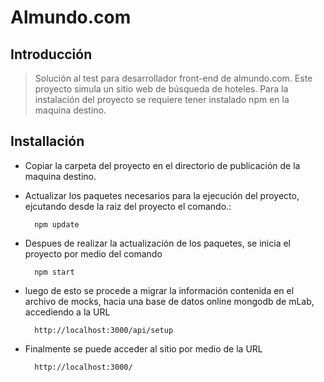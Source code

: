 # Almundo.com

## Introducción

> Solución al test para desarrollador front-end de almundo.com.
> Este proyecto simula un sitio web de búsqueda de hoteles.
> Para la instalación del proyecto se requiere tener instalado npm en la maquina destino.


## Installación

- Copiar la carpeta del proyecto en el directorio de publicación de la maquina destino.
- Actualizar los paquetes necesarios para la ejecución del proyecto, ejcutando desde la raiz del proyecto el comando.:

        npm update

- Despues de realizar la actualización de los paquetes, se inicia el proyecto por medio del comando

        npm start

- luego de esto se procede a migrar la información contenida en el archivo de mocks, hacia una base de datos online mongodb  de mLab, accediendo a la URL

        http://localhost:3000/api/setup

- Finalmente se puede acceder al sitio por medio de la URL

        http://localhost:3000/